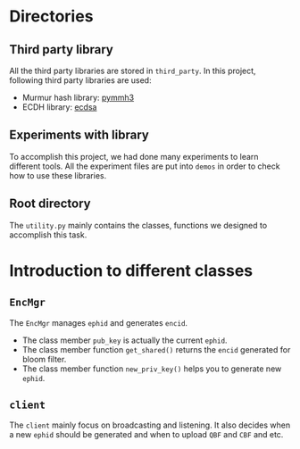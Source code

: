 # Directories

## Third party library

All the third party libraries are stored in `third_party`.
In this project, following third party libraries are used:

+ Murmur hash library: [pymmh3](https://github.com/wc-duck/pymmh3)
+ ECDH library: [ecdsa](https://github.com/tlsfuzzer/python-ecdsa)

## Experiments with library

To accomplish this project, we had done many experiments to learn different tools. All the experiment files are put into `demos` in order to check how to use these libraries.

## Root directory

The `utility.py` mainly contains the classes, functions we designed to accomplish this task.


# Introduction to different classes

## `EncMgr`

The `EncMgr` manages `ephid` and generates `encid`. 

+ The class member `pub_key` is actually the current `ephid`. 
+ The class member function `get_shared()` returns the `encid` generated for bloom filter. 
+ The class member function `new_priv_key()` helps you to generate new `ephid`.

## `client`

The `client` mainly focus on broadcasting and listening. It also decides when a new `ephid` should be generated and when to upload `QBF` and `CBF` and etc.
